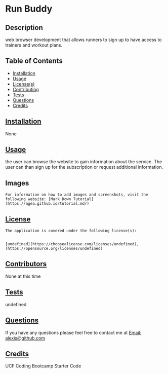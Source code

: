 
  # Run Buddy

  ## Description
  web browser development that allows runners to sign up to have access to trainers and workout plans.

  ## Table of Contents

  * [Installation](#installation)
  * [Usage](#usage)
  * [License(s)](#license)
  * [Contributing](#contributing)
  * [Tests](#tests)
  * [Questions](#questions)
  * [Credits](#credits)
  

  ## [Installation](#table-of-contents)
  None

  ## [Usage](#table-of-contents)
  the user can browse the website to gain information about the service. The user can than sign up for the subscription or request additional information. 

  ## Images
    For information on how to add images and screenshots, visit the following website: [Mark Down Tutorial](https://agea.github.io/tutorial.md/)

  ## [License](#table-of-contents)
  
    The application is covered under the following license(s):
    
    
    [undefined](https://choosealicense.com/licenses/undefined), (https://opensource.org/licenses/undefined)
    
    

  ## [Contributors](#table-of-contents)
  None at this time

  ## [Tests](#table-of-contents)
  undefined

  ## [Questions](#table-of-contents)
  
  If you have any questions please feel free to contact me at [Email: alexis@github.com](mailto:alexis@github.com)

  ## [Credits](#table-of-contents)
  UCF Coding Bootcamp Starter Code

